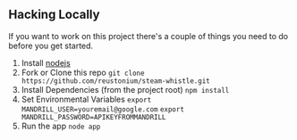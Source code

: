 ## Hacking Locally
If you want to work on this project there's a couple of things you need to do 
before you get started.

1. Install [nodejs](http://nodejs.org/)
2. Fork or Clone this repo `git clone https://github.com/reustonium/steam-whistle.git`
3. Install Dependencies (from the project root) `npm install`
4. Set Environmental Variables
`export MANDRILL_USER=youremail@google.com`
`export MANDRILL_PASSWORD=APIKEYFROMMANDRILL`
5. Run the app `node app`
